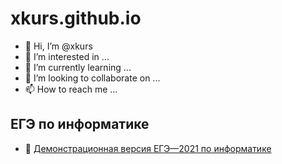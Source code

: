 # xkurs.github.io

- 👋 Hi, I’m @xkurs
- 👀 I’m interested in ...
- 🌱 I’m currently learning ...
- 💞️ I’m looking to collaborate on ...
- 📫 How to reach me ...

## ЕГЭ по информатике

- 👀 [Демонстрационная версия ЕГЭ—2021 по информатике](https://github.com/xkurs/KEGE/blob/master/KEGE2021/KEGE2021.ipynb "ЕГЭ по информатике")

<!---
xkurs/xkurs is a ✨ special ✨ repository because its `README.md` (this file) appears on your GitHub profile.
You can click the Preview link to take a look at your changes.
--->
